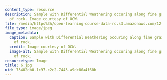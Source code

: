 ```yaml
---
content_type: resource
description: Sample with Differential Weathering occuring along fine grained component
  of rock. Image courtesy of OCW.
file: /media/https%3A/open-learning-course-data-rc.s3.amazonaws.com/12-110-sedimentary-geology-fall-2004/73402db01c97c2c27443a9dc80a4f60b_6.jpg
file_type: image/jpeg
image_metadata:
  caption: Sample with Differential Weathering occuring along fine grained component
    of rock.
  credit: Image courtesy of OCW.
  image-alt: Sample with Differential Weathering occuring along fine grained component
    of rock.
resourcetype: Image
title: 6.jpg
uid: 73402db0-1c97-c2c2-7443-a9dc80a4f60b
---
```

